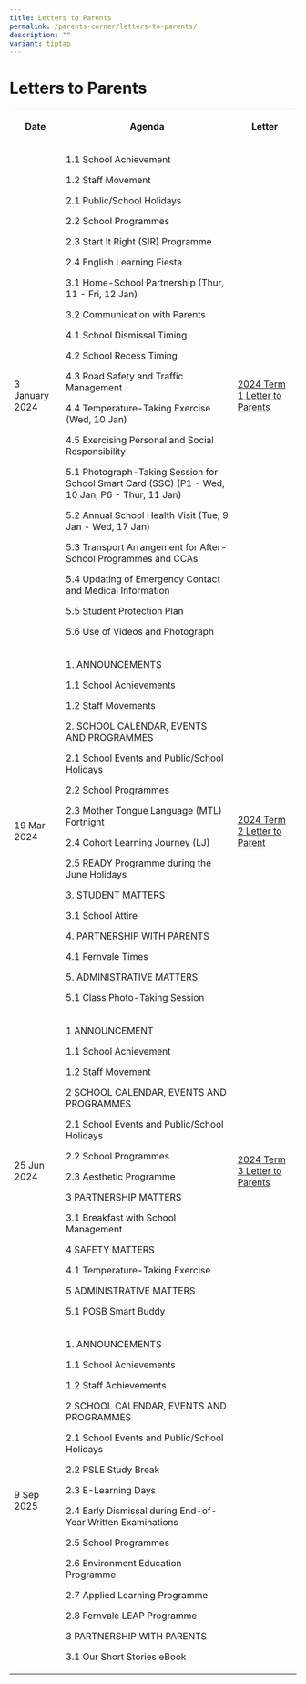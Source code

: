 ```yaml
---
title: Letters to Parents
permalink: /parents-corner/letters-to-parents/
description: ""
variant: tiptap
---
```

<h1>Letters to Parents</h1>
<table style="minWidth: 75px">
<colgroup>
<col>
<col>
<col>
</colgroup>
<tbody>
<tr>
<th rowspan="1" colspan="1">
<p>Date</p>
</th>
<th rowspan="1" colspan="1">
<p>Agenda</p>
</th>
<th rowspan="1" colspan="1">
<p>Letter</p>
</th>
</tr>
<tr>
<td rowspan="1" colspan="1">
<p>3 January 2024</p>
</td>
<td rowspan="1" colspan="1">
<p>1.1 School Achievement</p>
<p>1.2 Staff Movement</p>
<p>2.1 Public/School Holidays</p>
<p>2.2 School Programmes</p>
<p>2.3 Start It Right (SIR) Programme</p>
<p>2.4 English Learning Fiesta</p>
<p>3.1 Home-School Partnership (Thur, 11 - Fri, 12 Jan)</p>
<p>3.2 Communication with Parents</p>
<p>4.1 School Dismissal Timing</p>
<p>4.2 School Recess Timing</p>
<p>4.3 Road Safety and Traffic Management</p>
<p>4.4 Temperature-Taking Exercise (Wed, 10 Jan)</p>
<p>4.5 Exercising Personal and Social Responsibility</p>
<p>5.1 Photograph-Taking Session for School Smart Card (SSC) (P1 - Wed, 10
Jan; P6 - Thur, 11 Jan)</p>
<p>5.2 Annual School Health Visit (Tue, 9 Jan - Wed, 17 Jan)</p>
<p>5.3 Transport Arrangement for After-School Programmes and CCAs</p>
<p>5.4 Updating of Emergency Contact and Medical Information</p>
<p>5.5 Student Protection Plan</p>
<p>5.6 Use of Videos and Photograph</p>
</td>
<td rowspan="1" colspan="1">
<p><a href="/files/Parents Corner/Letters to Parents/2024_Term_1_Letter_to_Parents.pdf" rel="noopener noreferrer nofollow" target="_blank">2024 Term 1 Letter to Parents</a>
</p>
</td>
</tr>
<tr>
<td rowspan="1" colspan="1">
<p>19 Mar 2024</p>
</td>
<td rowspan="1" colspan="1">
<p>1. ANNOUNCEMENTS</p>
<p>1.1 School Achievements</p>
<p>1.2 Staff Movements</p>
<p>2. SCHOOL CALENDAR, EVENTS AND PROGRAMMES</p>
<p>2.1 School Events and Public/School Holidays</p>
<p>2.2 School Programmes</p>
<p>2.3 Mother Tongue Language (MTL) Fortnight</p>
<p>2.4 Cohort Learning Journey (LJ)</p>
<p>2.5 READY Programme during the June Holidays</p>
<p>3. STUDENT MATTERS</p>
<p>3.1 School Attire</p>
<p>4. PARTNERSHIP WITH PARENTS</p>
<p>4.1 Fernvale Times</p>
<p>5. ADMINISTRATIVE MATTERS</p>
<p>5.1 Class Photo-Taking Session</p>
</td>
<td rowspan="1" colspan="1">
<p><a href="/files/Parents Corner/Letters to Parents/2024_040_Letter_to_Parents___Term_2_Final.pdf" rel="noopener noreferrer nofollow" target="_blank">2024 Term 2 Letter to Parent</a>
</p>
</td>
</tr>
<tr>
<td rowspan="1" colspan="1">
<p>25 Jun 2024</p>
</td>
<td rowspan="1" colspan="1">
<p>1 ANNOUNCEMENT</p>
<p>1.1 School Achievement</p>
<p>1.2 Staff Movement</p>
<p>2 SCHOOL CALENDAR, EVENTS AND PROGRAMMES</p>
<p>2.1 School Events and Public/School Holidays</p>
<p>2.2 School Programmes</p>
<p>2.3 Aesthetic Programme</p>
<p>3 PARTNERSHIP MATTERS</p>
<p>3.1 Breakfast with School Management</p>
<p>4 SAFETY MATTERS</p>
<p>4.1 Temperature-Taking Exercise</p>
<p>5 ADMINISTRATIVE MATTERS</p>
<p>5.1 POSB Smart Buddy</p>
</td>
<td rowspan="1" colspan="1">
<p><a href="/files/Parents Corner/Letters to Parents/2024_062_Letter_to_Parents___Term_3_Final.pdf" rel="noopener noreferrer nofollow" target="_blank">2024 Term 3 Letter to Parents</a>
</p>
</td>
</tr>
<tr>
<td rowspan="1" colspan="1">
<p>9 Sep 2025</p>
</td>
<td rowspan="1" colspan="1">
<p>1. ANNOUNCEMENTS</p>
<p>1.1 School Achievements</p>
<p>1.2 Staff Achievements</p>
<p>2 SCHOOL CALENDAR, EVENTS AND PROGRAMMES</p>
<p>2.1 School Events and Public/School Holidays</p>
<p>2.2 PSLE Study Break</p>
<p>2.3 E-Learning Days</p>
<p>2.4 Early Dismissal during End-of-Year Written Examinations</p>
<p>2.5 School Programmes</p>
<p>2.6 Environment Education Programme</p>
<p>2.7 Applied Learning Programme</p>
<p>2.8 Fernvale LEAP Programme</p>
<p>3 PARTNERSHIP WITH PARENTS</p>
<p>3.1 Our Short Stories eBook</p>
</td>
<td rowspan="1" colspan="1">
<p></p>
</td>
</tr>
</tbody>
</table>
<p></p>